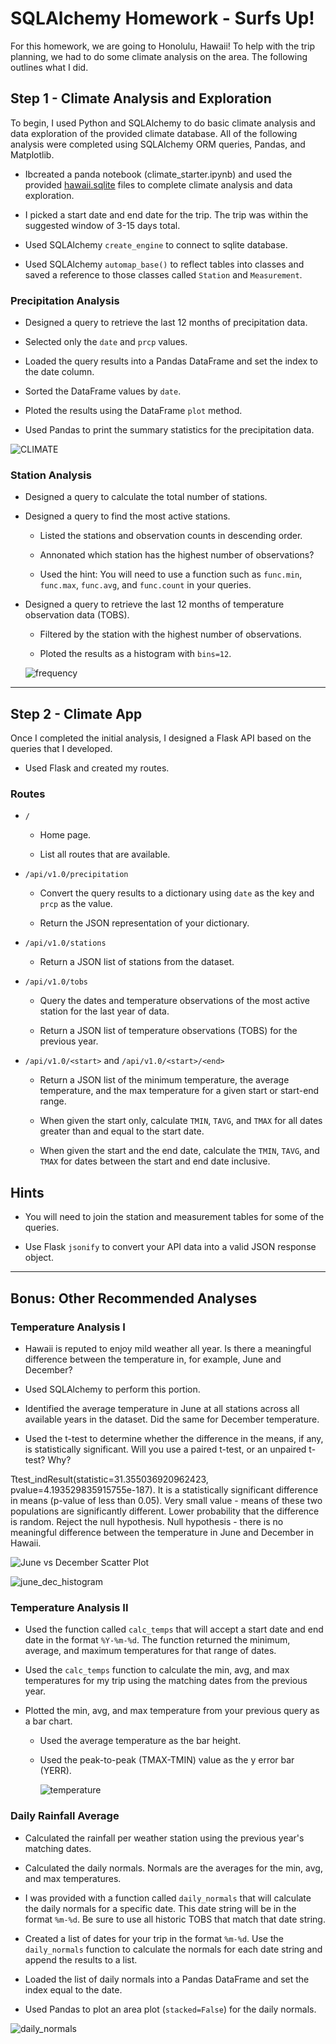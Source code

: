 # SQLAlchemy Homework - Surfs Up!

For this homework, we are going to Honolulu, Hawaii! To help with the trip planning, we had to do some climate analysis on the area. The following outlines what I did.

## Step 1 - Climate Analysis and Exploration

To begin, I used Python and SQLAlchemy to do basic climate analysis and data exploration of the provided climate database. All of the following analysis were completed using SQLAlchemy ORM queries, Pandas, and Matplotlib.

* Ibcreated a panda notebook (climate_starter.ipynb) and used the provided [hawaii.sqlite](Resources/hawaii.sqlite) files to complete climate analysis and data exploration.

* I picked a start date and end date for the trip. The trip was within the suggested window of 3-15 days total.

* Used SQLAlchemy `create_engine` to connect to sqlite database.

* Used SQLAlchemy `automap_base()` to reflect tables into classes and saved a reference to those classes called `Station` and `Measurement`.

### Precipitation Analysis

* Designed a query to retrieve the last 12 months of precipitation data.

* Selected only the `date` and `prcp` values.

* Loaded the query results into a Pandas DataFrame and set the index to the date column.

* Sorted the DataFrame values by `date`.

* Ploted the results using the DataFrame `plot` method.

* Used Pandas to print the summary statistics for the precipitation data.

 ![CLIMATE](https://user-images.githubusercontent.com/66078772/95894182-56cfc800-0d4e-11eb-9cd0-5d3d116dec3f.png)



### Station Analysis

* Designed a query to calculate the total number of stations.

* Designed a query to find the most active stations.

  * Listed the stations and observation counts in descending order.

  * Annonated which station has the highest number of observations?

  * Used the hint: You will need to use a function such as `func.min`, `func.max`, `func.avg`, and `func.count` in your queries.

* Designed a query to retrieve the last 12 months of temperature observation data (TOBS).

  * Filtered by the station with the highest number of observations.

  * Ploted the results as a histogram with `bins=12`.
  
  ![frequency](https://user-images.githubusercontent.com/66078772/95898956-6dc5e880-0d55-11eb-8828-a9e7dffb0d7e.png)


 - - -

## Step 2 - Climate App

Once I completed the initial analysis, I designed a Flask API based on the queries that I developed.

* Used Flask and created my routes.

### Routes

* `/`

  * Home page.

  * List all routes that are available.

* `/api/v1.0/precipitation`

  * Convert the query results to a dictionary using `date` as the key and `prcp` as the value.

  * Return the JSON representation of your dictionary.

* `/api/v1.0/stations`

  * Return a JSON list of stations from the dataset.

* `/api/v1.0/tobs`
  * Query the dates and temperature observations of the most active station for the last year of data.
  
  * Return a JSON list of temperature observations (TOBS) for the previous year.

* `/api/v1.0/<start>` and `/api/v1.0/<start>/<end>`

  * Return a JSON list of the minimum temperature, the average temperature, and the max temperature for a given start or start-end range.

  * When given the start only, calculate `TMIN`, `TAVG`, and `TMAX` for all dates greater than and equal to the start date.

  * When given the start and the end date, calculate the `TMIN`, `TAVG`, and `TMAX` for dates between the start and end date inclusive.

## Hints

* You will need to join the station and measurement tables for some of the queries.

* Use Flask `jsonify` to convert your API data into a valid JSON response object.

- - -

## Bonus: Other Recommended Analyses



### Temperature Analysis I

* Hawaii is reputed to enjoy mild weather all year. Is there a meaningful difference between the temperature in, for example, June and December?

* Used SQLAlchemy to perform this portion.

* Identified the average temperature in June at all stations across all available years in the dataset. Did the same for December temperature.

* Used the t-test to determine whether the difference in the means, if any, is statistically significant. Will you use a paired t-test, or an unpaired t-test? Why?

Ttest_indResult(statistic=31.355036920962423, pvalue=4.193529835915755e-187).
It is a statistically significant difference in means (p-value of less than 0.05).
Very small value - means of these two populations are significantly different.
Lower probability that the difference is random.
Reject the null hypothesis.
Null hypothesis - there is no meaningful difference between the temperature in June and December in Hawaii.

![June vs December Scatter Plot](https://user-images.githubusercontent.com/66078772/95900342-5be54500-0d57-11eb-8485-9541874bda01.png)

![june_dec_histogram](https://user-images.githubusercontent.com/66078772/95900523-a5ce2b00-0d57-11eb-8dc8-2b93173095e0.png)


### Temperature Analysis II

* Used the function called `calc_temps` that will accept a start date and end date in the format `%Y-%m-%d`. The function returned the minimum, average, and maximum temperatures for that range of dates.

* Used the `calc_temps` function to calculate the min, avg, and max temperatures for my trip using the matching dates from the previous year.

* Plotted the min, avg, and max temperature from your previous query as a bar chart.

  * Used the average temperature as the bar height.

  * Used the peak-to-peak (TMAX-TMIN) value as the y error bar (YERR).

    ![temperature](Images/temperature.png)

### Daily Rainfall Average

* Calculated the rainfall per weather station using the previous year's matching dates.

* Calculated the daily normals. Normals are the averages for the min, avg, and max temperatures.

* I was provided with a function called `daily_normals` that will calculate the daily normals for a specific date. This date string will be in the format `%m-%d`. Be sure to use all historic TOBS that match that date string.

* Created a list of dates for your trip in the format `%m-%d`. Use the `daily_normals` function to calculate the normals for each date string and append the results to a list.

* Loaded the list of daily normals into a Pandas DataFrame and set the index equal to the date.

* Used Pandas to plot an area plot (`stacked=False`) for the daily normals.

 ![daily_normals](https://user-images.githubusercontent.com/66078772/95900666-d8782380-0d57-11eb-86e3-af1507e00b73.png) 
